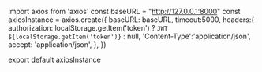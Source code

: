 import axios from 'axios'
const baseURL =  "http://127.0.0.1:8000"
const axiosInstance = axios.create({
    baseURL: baseURL,
    timeout:5000,
    headers:{
        authorization: localStorage.getItem('token')
             ? `JWT ${localStorage.getItem('token')}`
             : null,
             'Content-Type':'application/json',
             accept: 'application/json',
    },
})

export default axiosInstance